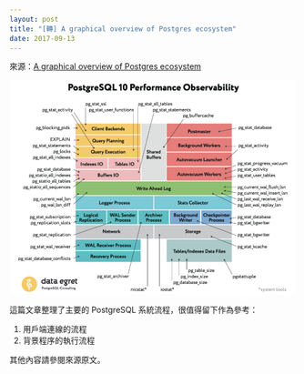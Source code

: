 ```yaml
---
layout: post
title: "[轉] A graphical overview of Postgres ecosystem"
date: 2017-09-13
---
```


來源：[A graphical overview of Postgres ecosystem](http://blog.postgresql-consulting.com/2017/09/postgresql-workings-in-one-picture.html)

![A graphical overview of Postgres ecosystem](assets/posts/PostgreSQL-10-Performance-Observability.jpg)

這篇文章整理了主要的 PostgreSQL 系統流程，很值得留下作為參考：

1. 用戶端連線的流程
2. 背景程序的執行流程

其他內容請參閱來源原文。
